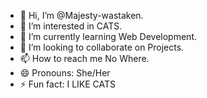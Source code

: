 - 👋 Hi, I’m @Majesty-wastaken.
- 👀 I’m interested in CATS.
- 🌱 I’m currently learning Web Development.
- 💞️ I’m looking to collaborate on Projects.
- 📫 How to reach me No Where.
- 😄 Pronouns: She/Her
- ⚡ Fun fact: I LIKE CATS

<!---
Majesty-wastaken/Majesty-wastaken is a ✨ special ✨ repository because its `README.md` (this file) appears on your GitHub profile.
You can click the Preview link to take a look at your changes.
--->
